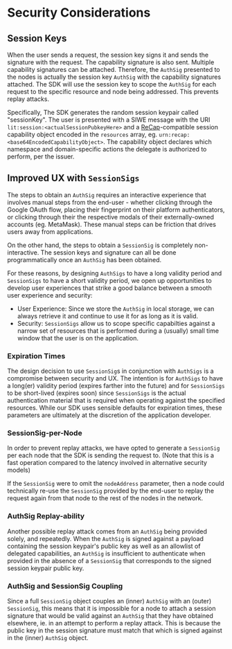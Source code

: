 # Security Considerations

## Session Keys

When the user sends a request, the session key signs it and sends the signature with the request. The capability signature is also sent. Multiple capability signatures can be attached. Therefore, the `AuthSig` presented to the nodes is actually the session key `AuthSig` with the capability signatures attached. The SDK will use the session key to scope the `AuthSig` for each request to the specific resource and node being addressed. This prevents replay attacks.

Specifically, The SDK generates the random session keypair called "sessionKey". The user is presented with a SIWE message with the URI `lit:session:<actualSessionPubkeyHere>` and a [ReCap](https://eips.ethereum.org/EIPS/eip-5573)-compatible session capability object encoded in the `resources` array, eg. `urn:recap:<base64EncodedCapabilityObject>`. The capability object declares which namespace and domain-specific actions the delegate is authorized to perform, per the issuer.

## Improved UX with `SessionSigs`

The steps to obtain an `AuthSig` requires an interactive experience that involves manual steps from the end-user - whether clicking through the Google OAuth flow, placing their fingerprint on their platform authenticators, or clicking through their the respective modals of their externally-owned accounts (eg. MetaMask). These manual steps can be friction that drives users away from applications.

On the other hand, the steps to obtain a `SessionSig` is completely non-interactive. The session keys and signature can all be done programmatically once an `AuthSig` has been obtained. 

For these reasons, by designing `AuthSigs` to have a long validity period and `SessionSigs` to have a short validity period, we open up opportunities to develop user experiences that strike a good balance between a smooth user experience and security:
- User Experience: Since we store the `AuthSig` in local storage, we can always retrieve it and continue to use it for as long as it is valid.
- Security: `SessionSigs` allow us to scope specific capabilties against a narrow set of resources that is performed during a (usually) small time window that the user is on the application.

### Expiration Times

The design decision to use `SessionSig`s in conjunction with `AuthSigs` is a compromise between security and UX. The intention is for `AuthSigs` to have a long(er) validity period (expires farther into the future) and for `SessionSigs` to be short-lived (expires soon) since `SessionSigs` is the actual authentication material that is required when operating against the specified resources. While our SDK uses sensible defaults for expiration times, these parameters are ultimately at the discretion of the application developer.

### SessionSig-per-Node

In order to prevent replay attacks, we have opted to generate a `SessionSig` per each node that the SDK is sending the request to. (Note that this is a fast operation compared to the latency involved in alternative security models)

If the `SessionSig` were to omit the `nodeAddress` parameter, then a node could technically re-use the `SessionSig` provided by the end-user to replay the request again from that node to the rest of the nodes in the network.

### AuthSig Replay-ability

Another possible replay attack comes from an `AuthSig` being provided solely, and repeatedly. When the `AuthSig` is signed against a payload containing the session keypair's public key as well as an allowlist of delegated capabilities, an `AuthSig` is insufficient to authenticate when provided in the absence of a `SessionSig` that corresponds to the signed session keypair public key. 

### AuthSig and SessionSig Coupling

Since a full `SessionSig` object couples an (inner) `AuthSig` with an (outer) `SessionSig`, this means that it is impossible for a node to attach a session signature that would be valid against an `AuthSig` that they have obtained elsewhere, ie. in an attempt to perform a replay attack. This is because the public key in the session signature must match that which is signed against in the (inner) `AuthSig` object.
